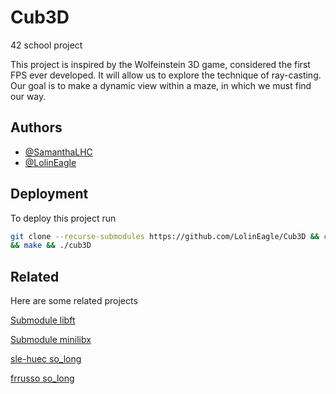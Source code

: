 # Cub3D
42 school project

This project is inspired by the Wolfeinstein 3D game, considered the first FPS
ever developed. It will allow us to explore the technique of ray-casting.
Our goal is to make a dynamic view within a maze, in which we must find our way.

## Authors
- [@SamanthaLHC](https://github.com/SamanthaLHC)
- [@LolinEagle](https://www.github.com/LolinEagle)

## Deployment
To deploy this project run
```bash
git clone --recurse-submodules https://github.com/LolinEagle/Cub3D && cd Cub3D
&& make && ./cub3D
```

## Related
Here are some related projects

[Submodule libft](https://github.com/LolinEagle/libft)

[Submodule minilibx](https://github.com/42Paris/minilibx-linux.git)

[sle-huec so_long](https://github.com/SamanthaLHC/so_long)

[frrusso so_long](https://github.com/LolinEagle/so_long)
